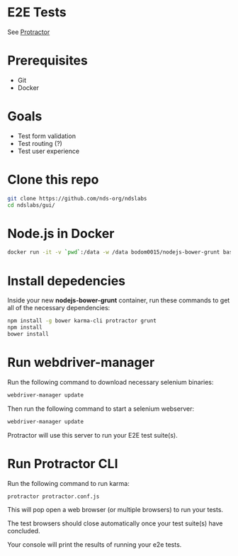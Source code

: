 # E2E Tests

See [Protractor](https://github.com/angular/protractor)

# Prerequisites
* Git
* Docker

# Goals
* Test form validation
* Test routing (?)
* Test user experience

# Clone this repo
```bash
git clone https://github.com/nds-org/ndslabs
cd ndslabs/gui/
```

# Node.js in Docker
```bash
docker run -it -v `pwd`:/data -w /data bodom0015/nodejs-bower-grunt bash
```

# Install depedencies
Inside your new **nodejs-bower-grunt** container, run these commands to get all of the necessary dependencies:
```bash
npm install -g bower karma-cli protractor grunt
npm install
bower install
```

# Run webdriver-manager
Run the following command to download necessary selenium binaries:
```bash
webdriver-manager update
```

Then run the following command to start a selenium webserver:
```bash
webdriver-manager update
```

Protractor will use this server to run your E2E test suite(s).

# Run Protractor CLI
Run the following command to run karma:
```bash
protractor protractor.conf.js
```

This will pop open a web browser (or multiple browsers) to run your tests.

The test browsers should close automatically once your test suite(s) have concluded.

Your console will print the results of running your e2e tests.

